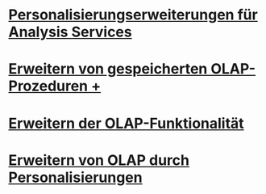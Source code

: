 # [Personalisierungserweiterungen für Analysis Services](analysis-services-personalization-extensions.md)

# [Erweitern von gespeicherten OLAP-Prozeduren +](../../../analysis-services/multidimensional-models-extending-olap-stored-procedures/accessing-query-context-in-stored-procedures.md)

# [Erweitern der OLAP-Funktionalität](extending-olap-functionality.md)
# [Erweitern von OLAP durch Personalisierungen](extending-olap-through-personalizations.md)
